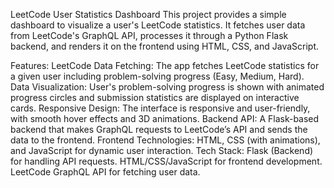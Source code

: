 LeetCode User Statistics Dashboard
This project provides a simple dashboard to visualize a user's LeetCode statistics. It fetches user data from LeetCode's GraphQL API, processes it through a Python Flask backend, and renders it on the frontend using HTML, CSS, and JavaScript.

Features:
LeetCode Data Fetching: The app fetches LeetCode statistics for a given user including problem-solving progress (Easy, Medium, Hard).
Data Visualization: User's problem-solving progress is shown with animated progress circles and submission statistics are displayed on interactive cards.
Responsive Design: The interface is responsive and user-friendly, with smooth hover effects and 3D animations.
Backend API: A Flask-based backend that makes GraphQL requests to LeetCode’s API and sends the data to the frontend.
Frontend Technologies: HTML, CSS (with animations), and JavaScript for dynamic user interaction.
Tech Stack:
Flask (Backend) for handling API requests.
HTML/CSS/JavaScript for frontend development.
LeetCode GraphQL API for fetching user data.
